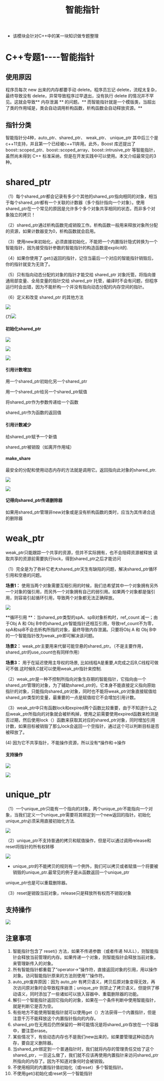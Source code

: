 ﻿---
layout: post
title:  "智能指针"
data: 星期二, 11. 二月 2020 02:48下午 
categories: C++
tags: 专题
---
* 该模块会针对C++中的某一块知识做专题整理

# C++专题1----智能指针

## 使用原因
程序员每次 new 出来的内存都要手动 delete。程序员忘记 delete，流程太复杂，最终导致没有 delete，异常导致程序过早退出，没有执行 delete 的情况并不罕见。这就会导致** 内存泄漏 ** 的问题。** 而智能指针就是一个模版类，当超出了类的作用域是，类会自动调用析构函数，析构函数会自动释放资源。**

## 指针分类
智能指针分4种，auto_ptr、shared_ptr、 weak_ptr、 unique_ptr 其中后三个是c++11支持，并且第一个已经被c++11弃用。此外，Boost 库还提出了 boost::scoped_ptr、boost::scoped_array、boost::intrusive_ptr 等智能指针，虽然尚未得到 C++ 标准采纳，但是在开发实践中可以使用。本文介绍最常见的3种。

# shared_ptr

（1）每个shared_ptr都会记录有多少个其他的shared_ptr指向相同的对象，相当于每个shared_ptr都有一个关联的计数器（多个指针指向一个对象）。使用shared_ptr在一个常见的原因是允许多个多个对象共享相同的状态，而非多个对象独立的拷贝！

 （2）shared_ptr通过析构函数完成销毁工作。析构函数一般用来释放对象所分配的资源，如果计数器变为0，析构函数就会启用。

（3）使用new来初始化，必须直接初始化，不能把一个内置指针隐式转换为一个智能指针，因为接受指针参数的智能指针的构造函数是explicit的.

（4）如果你使用了.get()返回的指针，记住当最后一个对应的智能指针销毁后，你的指针就变为无效了。

（5）只有指向动态分配的对象的指针才能交给 shared_ptr 对象托管。将指向普通局部变量、全局变量的指针交给 shared_ptr 托管，编译时不会有问题，但程序运行时会出错，因为不能析构一个并没有指向动态分配的内存空间的指针。

（6）定义和改变 shared_ptr 的其他方法

>
![](https://github.com/LLLibra/LLLibra.github.io/raw/master/_posts/imgs/20200211-175223.png)



(7)![](https://github.com/LLLibra/LLLibra.github.io/raw/master/_posts/imgs/20200314-101645.png)

#### 初始化shared_ptr

![](https://github.com/LLLibra/LLLibra.github.io/raw/master/_posts/imgs/20200211-175301.png)

![](https://github.com/LLLibra/LLLibra.github.io/raw/master/_posts/imgs/20200314-102532.png)

![](https://github.com/LLLibra/LLLibra.github.io/raw/master/_posts/imgs/20200314-102918.png)

#### 引用计数增加
用一个shared_ptr初始化另一个shared_ptr

用一个shared_ptr给另一个shared_ptr赋值

将shared_ptr作为参数传递给一个函数

shared_ptr作为函数的返回值

#### 引用计数减少
给shared_ptr赋予一个新值

shared_ptr被销毁（如离开作用域）

#### make_share
最安全的分配和使用动态内存的方法就是调用它。返回指向此对象的shared_ptr.

![](https://github.com/LLLibra/LLLibra.github.io/raw/master/_posts/imgs/20200314-094424.png)

![](https://github.com/LLLibra/LLLibra.github.io/raw/master/_posts/imgs/20200314-094428.png)

#### 记得向shared_ptr传递删除器

如果用shared_ptr管理非new对象或是没有析构函数的类时，应当为其传递合适的删除器

#  weak_ptr
>
weak_ptr只能跟踪一个共享的资源，但并不实际拥有，也不会阻碍资源被释放
读取共享的资源前需要执行lock，得到shared_ptr之后才能访问

（1）完全是为了弥补它老大shared_ptr天生有缺陷的问题，解决shared_ptr循环引用和空悬的问题。

**场景1：**  使用当两个对象需要互相引用的时候，我们总希望其中一个对象拥有另外一个对象的强引用，而另外一个对象拥有自己的弱引用。如果两个对象都是强引用，则容易引起循环引用，导致两个对象都无法正确释放。

![](https://github.com/LLLibra/LLLibra.github.io/raw/master/_posts/imgs/20200211-173205.png)

>
**循环引用 **：当shared_ptr类型的spA、spB对象析构时，ref_count 减一；由于Obj A 和 Obj B中的shared_ptr智能指针还相互引用，导致ref_count不为零，spA和spB不会去析构所指的对象，最终导致内存泄漏。只要将Obj A 和 Obj B中的一个智能指针改为weak_ptr即可解决该问题。

**场景2：** weak_ptr主要用来代替可能空悬的shared_ptr。（不是主要作用，shared_ptr的use_count也有同样作用）

**场景3：** 用于在延迟使用主导权的场景, 比如线程A是重要,A完成之后B,C线程可做可不做.这时候B,C就可以使用weak_ptr指针来控制.


>

（2）weak_ptr是一种不控制所指向对象生存期的智能指针，它指向由一个shared_ptr管理的对象，为了辅助shared_ptr的，它本身不能直接定义指向原始指针的对象，只能指向shared_ptr对象，同时也不能将weak_ptr对象直接赋值给shared_ptr类型的变量，最重要的一点是赋值给它不会增加引用计数。

（3）weak_ptr中只有函数lock和expired两个函数比较重要，由于不知道什么之后weak_ptr所指向的对象就会被析构掉，使用之前需要使用expired函数来检测是否过期，然后使用lock（）函数来获取其对应的shared_ptr对象，同时增加引用计数，如果目标被销毁了那么lock会返回一个空指针，通过这个可以判断目标是否被释放了。

(4)  因为它不共享指针，不能操作资源，所以没有*操作和->操作

#### 支持操作

![](https://github.com/LLLibra/LLLibra.github.io/raw/master/_posts/imgs/20200211-175656.png)

![](https://github.com/LLLibra/LLLibra.github.io/raw/master/_posts/imgs/20200314-102144.png)

# unique_ptr

（1）一个unique_ptr只能有一个指向的对象，两个unique_ptr不能指向一个对象，当我们定义一个unique_ptr需要将其绑定到一个new返回的指针。初始化unique_ptr必须采用直接初始化方法.

![](https://github.com/LLLibra/LLLibra.github.io/raw/master/_posts/imgs/20200211-150152.png)

（2）unique_ptr不支持普通的拷贝和赋值操作，但是可以通过调用release和reset将指针的所有权转移

![](https://github.com/LLLibra/LLLibra.github.io/raw/master/_posts/imgs/20200211-150232.png)

* unique_ptr的不能拷贝的规则有一个例外，我们可以拷贝或者赋值一个将要被销毁的unique_ptr.最常见的例子是从函数返回一个unique_ptr

 unique_ptr也是可以重载删除器。
 
 （3）reset是销毁当前对象，release只是释放所有权而不销毁对象

## 支持操作

![](https://github.com/LLLibra/LLLibra.github.io/raw/master/_posts/imgs/20200211-175724.png)




## 注意事项
1. 智能指针包含了 reset() 方法，如果不传递参数（或者传递 NULL），则智能指针会释放当前管理的内存。如果传递一个对象，则智能指针会释放当前对象，来管理新传入的对象。
2. 所有智能指针都重载了“operator->”操作符，直接返回对象的引用，用以操作对象。访问智能指针原来的方法则使用“.”操作符。
3. auto_ptr废弃原因：因为 auto_ptr 有拷贝语义，拷贝后原对象变得无效，再次访问原对象时会导致程序崩溃；unique_ptr 则禁止了拷贝语义，但提供了移动语义，同时添加了一些诸如可以放入容器中、重载删除器的功能。
4. 解引一个智能指针返回它指向的对象，如果在一个条件判断中使用智能指针，就是判断它是否为空。
5. 有些地方不能使用智能指针就可以使用get（）方法获得一个内置指针，但是注意千万不能释放这个内置指针指向的内存。
6. shared_ptr在无用后仍然保留的一种可能情况是将shared_ptr存放在一个容器中，要注意erase。
7. 某些情况下，有些动态内存也不是我们new出来的，如果要管理这种动态内存，要自定义删除器。
8. 当shared_ptr绑定到一个普通指针时，我们就将内存的管理责任交给了这个shared_ptr，一旦这么做了，我们就不应该再使用内置指针来访问shared_ptr所指向的内存了。因为不知道对象何时会被销毁。
9. 不使用相同的内置指针值初始化（或reset）多个智能指针。
10. 不使用get()初始化或reset另一个智能指针

